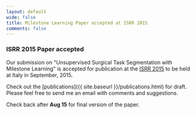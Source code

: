```yaml
---
layout: default
wide: false
title: Milestone Learning Paper accepted at ISRR 2015
comments: false
---
```


### **ISRR 2015 Paper accepted**

Our submission on "Unsupervised Surgical Task Segmentation with Milestone Learning" is accepted for publication at the [ISRR 2015](http://www.isrr-2015.org/) to be held at Italy in September, 2015.

Check out the [publications]({{ site.baseurl }}/publications.html) for draft. Please feel free to send me an email with comments and suggestions. 

Check back after **Aug 15** for final version of the paper. 
